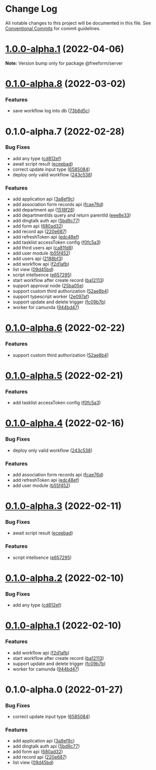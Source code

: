 # Change Log

All notable changes to this project will be documented in this file.
See [Conventional Commits](https://conventionalcommits.org) for commit guidelines.

# [1.0.0-alpha.1](https://github.com/li-yechao/freeform/compare/@freeform/server@0.1.0-alpha.8...@freeform/server@1.0.0-alpha.1) (2022-04-06)

**Note:** Version bump only for package @freeform/server

# [0.1.0-alpha.8](https://github.com/li-yechao/freeform/compare/@freeform/server@0.1.0-alpha.7...@freeform/server@0.1.0-alpha.8) (2022-03-02)

### Features

- save workflow log into db ([73b6d5c](https://github.com/li-yechao/freeform/commit/73b6d5c4f1f7911e4504dc7c9385cff5f26fbb7b))

# 0.1.0-alpha.7 (2022-02-28)

### Bug Fixes

- add any type ([cd812ef](https://github.com/li-yechao/freeform/commit/cd812ef4bdc77bc42cd8b30af2fc045ac60d662c))
- await script result ([eceebad](https://github.com/li-yechao/freeform/commit/eceebad733ac2f6ecf7db960369e60366d56324d))
- correct update input type ([6585084](https://github.com/li-yechao/freeform/commit/6585084b99378b95b94d851545fde38a69548b90))
- deploy only valid workflow ([243c538](https://github.com/li-yechao/freeform/commit/243c5387d02e692e752f65540b0c488fe64153fb))

### Features

- add application api ([3a8ef9c](https://github.com/li-yechao/freeform/commit/3a8ef9c9722cd46c98305caad785e1c9f8254ef0))
- add association form records api ([fcae76d](https://github.com/li-yechao/freeform/commit/fcae76d0f8cb12e0c36e51a0f54b25ba502c061e))
- add department api ([1518f28](https://github.com/li-yechao/freeform/commit/1518f281cca24c1031fc6ac4a34dfb751cd72c80))
- add departmentIds query and return parentId ([eee8e33](https://github.com/li-yechao/freeform/commit/eee8e33e0b9c97a3029b55c30797e879733c98e8))
- add dingtalk auth api ([5bd9c77](https://github.com/li-yechao/freeform/commit/5bd9c776e3385e072c2f7ecff21afb60ad22f307))
- add form api ([680ad32](https://github.com/li-yechao/freeform/commit/680ad32b5a84be34af4d1f985a112d2619211692))
- add record api ([220e687](https://github.com/li-yechao/freeform/commit/220e68739130b263f561ff90a3e6c5f9d1a982af))
- add refreshToken api ([edc48ef](https://github.com/li-yechao/freeform/commit/edc48efff4ce0b38219ede0e7806645f78896cfb))
- add tasklist accessToken config ([f0fc5a3](https://github.com/li-yechao/freeform/commit/f0fc5a3f3cdabc6e4ace86ea5a6f716b905be3e2))
- add third users api ([ca81fd8](https://github.com/li-yechao/freeform/commit/ca81fd8c167b066b53a4519387fd36664b3f8b75))
- add user module ([b55f452](https://github.com/li-yechao/freeform/commit/b55f45215ef9cb5273676c0e203494d8936521a9))
- add users api ([2188bf3](https://github.com/li-yechao/freeform/commit/2188bf3a0e6dc7c12f704b582dfd13ef920ddc68))
- add workflow api ([f2d1afb](https://github.com/li-yechao/freeform/commit/f2d1afbe7332d9436c9f7c2a67a484946654e884))
- list view ([09d45bd](https://github.com/li-yechao/freeform/commit/09d45bd7fd849f9a7623130b9514bf4b71defe7f))
- script intellsence ([e657295](https://github.com/li-yechao/freeform/commit/e65729522d8d91b6f1c9f58b96e7ddb1a573316c))
- start workflow after create record ([ba12113](https://github.com/li-yechao/freeform/commit/ba121130db49aca3f606f616eb80360b2c4f2d40))
- support approval node ([25ba05e](https://github.com/li-yechao/freeform/commit/25ba05e127b70a32e98c77fdc1732dc1cd3321d3))
- support custom third authorization ([52ae8b4](https://github.com/li-yechao/freeform/commit/52ae8b4195d77753e1f785f9c942cdebc405ee63))
- support typescript worker ([2e097af](https://github.com/li-yechao/freeform/commit/2e097afb9cf42767b0943fa8bd4c3e6633e90188))
- support update and delete trigger ([fc09b7b](https://github.com/li-yechao/freeform/commit/fc09b7b02cf76138e4fe729d7e4c224b32aebccf))
- worker for camunda ([944bd47](https://github.com/li-yechao/freeform/commit/944bd478b9cfea5b2fd91f207d445bf0fbdd426d))

# [0.1.0-alpha.6](https://github.com/li-yechao/freeform/compare/@freeform/server@0.1.0-alpha.5...@freeform/server@0.1.0-alpha.6) (2022-02-22)

### Features

- support custom third authorization ([52ae8b4](https://github.com/li-yechao/freeform/commit/52ae8b4195d77753e1f785f9c942cdebc405ee63))

# [0.1.0-alpha.5](https://github.com/li-yechao/freeform/compare/@freeform/server@0.1.0-alpha.4...@freeform/server@0.1.0-alpha.5) (2022-02-21)

### Features

- add tasklist accessToken config ([f0fc5a3](https://github.com/li-yechao/freeform/commit/f0fc5a3f3cdabc6e4ace86ea5a6f716b905be3e2))

# [0.1.0-alpha.4](https://github.com/li-yechao/freeform/compare/@freeform/server@0.1.0-alpha.3...@freeform/server@0.1.0-alpha.4) (2022-02-16)

### Bug Fixes

- deploy only valid workflow ([243c538](https://github.com/li-yechao/freeform/commit/243c5387d02e692e752f65540b0c488fe64153fb))

### Features

- add association form records api ([fcae76d](https://github.com/li-yechao/freeform/commit/fcae76d0f8cb12e0c36e51a0f54b25ba502c061e))
- add refreshToken api ([edc48ef](https://github.com/li-yechao/freeform/commit/edc48efff4ce0b38219ede0e7806645f78896cfb))
- add user module ([b55f452](https://github.com/li-yechao/freeform/commit/b55f45215ef9cb5273676c0e203494d8936521a9))

# [0.1.0-alpha.3](https://github.com/li-yechao/freeform/compare/@freeform/server@0.1.0-alpha.2...@freeform/server@0.1.0-alpha.3) (2022-02-11)

### Bug Fixes

- await script result ([eceebad](https://github.com/li-yechao/freeform/commit/eceebad733ac2f6ecf7db960369e60366d56324d))

### Features

- script intellsence ([e657295](https://github.com/li-yechao/freeform/commit/e65729522d8d91b6f1c9f58b96e7ddb1a573316c))

# [0.1.0-alpha.2](https://github.com/li-yechao/freeform/compare/@freeform/server@0.1.0-alpha.1...@freeform/server@0.1.0-alpha.2) (2022-02-10)

### Bug Fixes

- add any type ([cd812ef](https://github.com/li-yechao/freeform/commit/cd812ef4bdc77bc42cd8b30af2fc045ac60d662c))

# [0.1.0-alpha.1](https://github.com/li-yechao/freeform/compare/@freeform/server@0.1.0-alpha.0...@freeform/server@0.1.0-alpha.1) (2022-02-10)

### Features

- add workflow api ([f2d1afb](https://github.com/li-yechao/freeform/commit/f2d1afbe7332d9436c9f7c2a67a484946654e884))
- start workflow after create record ([ba12113](https://github.com/li-yechao/freeform/commit/ba121130db49aca3f606f616eb80360b2c4f2d40))
- support update and delete trigger ([fc09b7b](https://github.com/li-yechao/freeform/commit/fc09b7b02cf76138e4fe729d7e4c224b32aebccf))
- worker for camunda ([944bd47](https://github.com/li-yechao/freeform/commit/944bd478b9cfea5b2fd91f207d445bf0fbdd426d))

# 0.1.0-alpha.0 (2022-01-27)

### Bug Fixes

- correct update input type ([6585084](https://github.com/li-yechao/freeform/commit/6585084b99378b95b94d851545fde38a69548b90))

### Features

- add application api ([3a8ef9c](https://github.com/li-yechao/freeform/commit/3a8ef9c9722cd46c98305caad785e1c9f8254ef0))
- add dingtalk auth api ([5bd9c77](https://github.com/li-yechao/freeform/commit/5bd9c776e3385e072c2f7ecff21afb60ad22f307))
- add form api ([680ad32](https://github.com/li-yechao/freeform/commit/680ad32b5a84be34af4d1f985a112d2619211692))
- add record api ([220e687](https://github.com/li-yechao/freeform/commit/220e68739130b263f561ff90a3e6c5f9d1a982af))
- list view ([09d45bd](https://github.com/li-yechao/freeform/commit/09d45bd7fd849f9a7623130b9514bf4b71defe7f))
